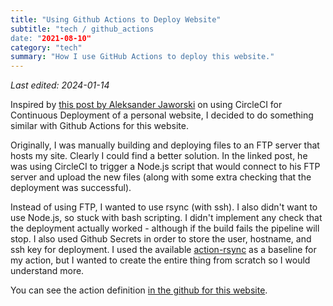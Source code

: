 ```yaml
---
title: "Using Github Actions to Deploy Website"
subtitle: "tech / github_actions
date: "2021-08-10"
category: "tech"
summary: "How I use GitHub Actions to deploy this website."
---
```


_Last edited: 2024-01-14_

Inspired by [this post by Aleksander Jaworski](https://akjaw.com/gatsby-automatic-deployment-to-ftp/) on using CircleCI for Continuous Deployment of a personal website, I decided to do something similar with Github Actions for this website. 

Originally, I was manually building and deploying files to an FTP server that hosts my site. Clearly I could find a better solution. In the linked post, he was using CircleCI to trigger a Node.js script that would connect to his FTP server and upload the new files (along with some extra checking that the deployment was successful).

Instead of using FTP, I wanted to use rsync (with ssh). I also didn't want to use Node.js, so stuck with bash scripting. I didn't implement any check that the deployment actually worked - although if the build fails the pipeline will stop. I also used Github Secrets in order to store the user, hostname, and ssh key for deployment. I used the available [action-rsync](https://github.com/marketplace/actions/action-rsync) as a baseline for my action, but I wanted to create the entire thing from scratch so I would understand more.

You can see the action definition [in the github for this website](https://github.com/bill-bateman/website/blob/master/.github/workflows/build_and_deploy.yml).